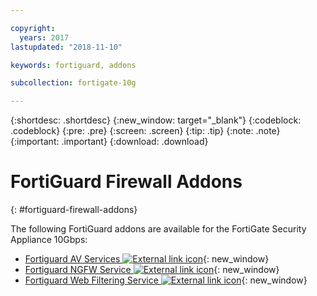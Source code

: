 ```yaml
---

copyright:
  years: 2017
lastupdated: "2018-11-10"

keywords: fortiguard, addons

subcollection: fortigate-10g

---
```


{:shortdesc: .shortdesc}
{:new_window: target="_blank"}
{:codeblock: .codeblock}
{:pre: .pre}
{:screen: .screen}
{:tip: .tip}
{:note: .note}
{:important: .important}
{:download: .download}

# FortiGuard Firewall Addons
{: #fortiguard-firewall-addons}

The following FortiGuard addons are available for the FortiGate Security Appliance 10Gbps:

* [Fortiguard AV Services ![External link icon](../../icons/launch-glyph.svg "External link icon")](https://www.fortinet.com/products/security-subscriptions/antivirus.html){: new_window}
* [Fortiguard NGFW Service ![External link icon](../../icons/launch-glyph.svg "External link icon")](https://www.fortinet.com/products/security-subscriptions/intrusion-prevention.html){: new_window}
* [Fortiguard Web Filtering Service ![External link icon](../../icons/launch-glyph.svg "External link icon")](https://www.fortinet.com/products/security-subscriptions/web-filtering.html){: new_window}

